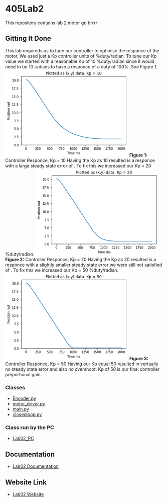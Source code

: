 # 405Lab2

This repository contains lab 2
motor go brrrr

## Gitting It Done

This lab requireds us to tune our controller to optimise the responce of the motor. We used just a Kp controller units of %duty/radian. To tune our Kp value we started with a reasonable Kp of 10 %duty/radian since it would need to be 10 radians to have a responce of a duty of 100%. See Figure 1.
![Kpof10](Kp10.png)
__Figure 1:__ Controller Responce, Kp = 10
Having the Kp as 10 resulted is a responce with a large steady state error of  . To fix this we increased our Kp = 20 %duty/radian. 
![Kpof20](Kp20.png)
__Figure 2:__ Controller Responce, Kp = 20
Having the Kp as 20 resulted is a responce with a slightly smaller steady state error we were still not satisfied of  . To fix this we increased our Kp = 50 %duty/radian. 
![Kpof50](Kp50.png)
__Figure 3:__ Controller Responce, Kp = 50
Having our Kp equal 50 resulted in vertually no steady state error and also no overshoot. Kp of 50 is our final controller preportional gain. 

### Classes

* [Encoder.py](https://github.com/QuietJohn0/405Lab2/blob/main/src/Encoder.py)
* [motor_driver.py](https://github.com/QuietJohn0/405Lab2/blob/main/src/motor_driver.py)
* [main.py](https://github.com/QuietJohn0/405Lab2/blob/main/src/main.py)
* [closedloop.py](https://github.com/QuietJohn0/405Lab2/blob/main/src/closedloop.py)

### Class run by the PC

* [Lab02_PC](https://github.com/QuietJohn0/405Lab2/blob/main/src/Lab02_PC.py)

## Documentation

* [Lab02 Documentation](https://github.com/QuietJohn0/405Lab2/tree/main/docs)

## Website Link

* [Lab02 Website](https://quietjohn0.github.io/405Lab2/index.html)
